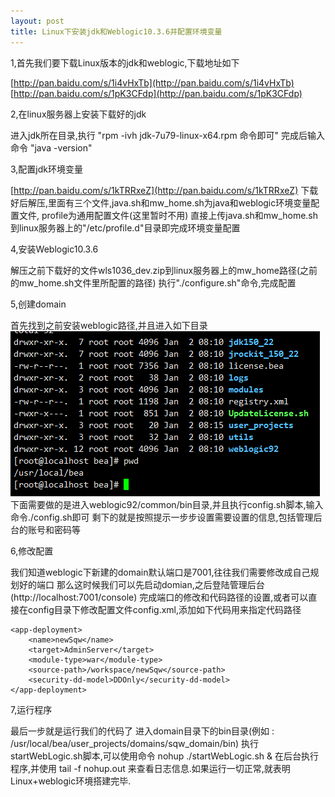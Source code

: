 ```yaml
---
layout: post
title: Linux下安装jdk和Weblogic10.3.6并配置环境变量
---
```


1,首先我们要下载Linux版本的jdk和weblogic,下载地址如下

[http://pan.baidu.com/s/1i4vHxTb](http://pan.baidu.com/s/1i4vHxTb)
[http://pan.baidu.com/s/1pK3CFdp](http://pan.baidu.com/s/1pK3CFdp)


2,在linux服务器上安装下载好的jdk

进入jdk所在目录,执行 "rpm -ivh jdk-7u79-linux-x64.rpm 命令即可"
完成后输入命令 "java -version"


3,配置jdk环境变量
	
[http://pan.baidu.com/s/1kTRRxeZ](http://pan.baidu.com/s/1kTRRxeZ)
下载好后解压,里面有三个文件,java.sh和mw_home.sh为java和weblogic环境变量配置文件,
profile为通用配置文件(这里暂时不用)
直接上传java.sh和mw_home.sh到linux服务器上的"/etc/profile.d"目录即完成环境变量配置


4,安装Weblogic10.3.6

解压之前下载好的文件wls1036_dev.zip到linux服务器上的mw_home路径(之前的mw_home.sh文件里所配置的路径)
执行"./configure.sh"命令,完成配置

5,创建domain
	
首先找到之前安装weblogic路径,并且进入如下目录
![weblogic01](https://raw.githubusercontent.com/daniel163/daniel163.github.io/master/images/wenzhang/LinuxWeblogic/01.png)
下面需要做的是进入weblogic92/common/bin目录,并且执行config.sh脚本,输入命令./config.sh即可
剩下的就是按照提示一步步设置需要设置的信息,包括管理后台的账号和密码等

6,修改配置
	
我们知道weblogic下新建的domain默认端口是7001,往往我们需要修改成自己规划好的端口
那么这时候我们可以先启动domian,之后登陆管理后台(http://localhost:7001/console)
完成端口的修改和代码路径的设置,或者可以直接在config目录下修改配置文件config.xml,添加如下代码用来指定代码路径

	<app-deployment>
	    <name>newSqw</name>
	    <target>AdminServer</target>
	    <module-type>war</module-type>
	    <source-path>/workspace/newSqw</source-path>
	    <security-dd-model>DDOnly</security-dd-model>
  	</app-deployment>

7,运行程序
	
最后一步就是运行我们的代码了
进入domain目录下的bin目录(例如 : /usr/local/bea/user_projects/domains/sqw_domain/bin)
执行startWebLogic.sh脚本,可以使用命令 
	nohup ./startWebLogic.sh &
在后台执行程序,并使用
	tail -f nohup.out
来查看日志信息.如果运行一切正常,就表明Linux+weblogic环境搭建完毕.



